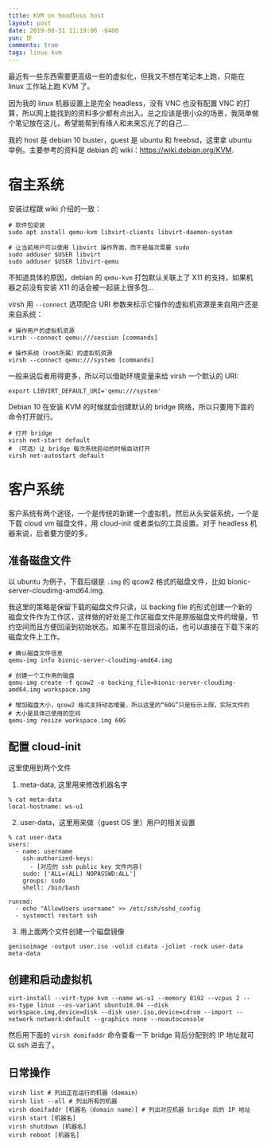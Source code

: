 ```yaml
---
title: KVM on headless host
layout: post
date: 2019-08-31 11:19:06 -0400
yun: 世
comments: true
tags: linux kvm
---
```


最近有一些东西需要更高级一些的虚拟化，但我又不想在笔记本上跑，只能在 linux 工作站上跑 KVM 了。

因为我的 linux 机器设置上是完全 headless，没有 VNC 也没有配置 VNC 的打算，所以网上能找到的资料多少都有点出入。总之应该是很小众的场景，我简单做个笔记放在这儿，希望能帮到有缘人和未来忘光了的自己…

我的 host 是 debian 10 buster，guest 是 ubuntu 和 freebsd，这里拿 ubuntu 举例。主要参考的资料是 debian 的 wiki：<https://wiki.debian.org/KVM>.

# 宿主系统
安装过程跟 wiki 介绍的一致：

```shell
# 软件包安装
sudo apt install qemu-kvm libvirt-clients libvirt-daemon-system

# 让当前用户可以使用 libvirt 操作界面，而不是每次需要 sudo
sudo adduser $USER libvirt
sudo adduser $USER libvirt-qemu
```

不知道具体的原因，debian 的 `qemu-kvm` 打包默认关联上了 X11 的支持，如果机器之前没有安装 X11 的话会被一起装上很多包…

virsh 用 `--connect` 选项配合 URI 参数来标示它操作的虚拟机资源是来自用户还是来自系统：

```shell
# 操作用户的虚拟机资源
virsh --connect qemu:///session [commands]

# 操作系统（root所属）的虚拟机资源
virsh --connect qemu:///system [commands]
```

一般来说后者用得更多，所以可以借助环境变量来给 virsh 一个默认的 URI:

```shell
export LIBVIRT_DEFAULT_URI='qemu:///system'
```

Debian 10 在安装 KVM 的时候就会创建默认的 bridge 网络，所以只要用下面的命令打开就行。

``` shell
# 打开 bridge
virsh net-start default
# （可选）让 bridge 每次系统启动的时候自动打开
virsh net-autostart default
```

# 客户系统
客户系统有两个途径，一个是传统的新建一个虚拟机，然后从头安装系统，一个是下载 cloud vm 磁盘文件，用 cloud-init 或者类似的工具设置。对于 headless 机器来说，后者要方便的多。

## 准备磁盘文件
以 ubuntu 为例子，下载后缀是 `.img` 的 qcow2 格式的磁盘文件，比如 bionic-server-cloudimg-amd64.img.

我这里的策略是保留下载的磁盘文件只读，以 backing file 的形式创建一个新的磁盘文件作为工作区，这样做的好处是工作区磁盘文件是原版磁盘文件的增量，节约空间而且方便回滚到初始状态。如果不在意回滚的话，也可以直接在下载下来的磁盘文件上工作。

``` shell
# 确认磁盘文件信息
qemu-img info bionic-server-cloudimg-amd64.img

# 创建一个工作用的磁盘
qemu-img create -f qcow2 -o backing_file=bionic-server-cloudimg-amd64.img workspace.img

# 增加磁盘大小，qcow2 格式支持动态增量，所以这里的“60G”只是标示上限，实际文件的
# 大小是具体已使用的空间
qemu-img resize workspace.img 60G
```

## 配置 cloud-init
这里使用到两个文件

1. meta-data, 这里用来修改机器名字

``` shell
% cat meta-data
local-hostname: ws-u1
```

2. user-data，这里用来做（guest OS 里）用户的相关设置

``` shell
% cat user-data
users:
  - name: username
    ssh-authorized-keys:
      - [对应的 ssh public key 文件内容]
    sudo: ['ALL=(ALL) NOPASSWD:ALL']
    groups: sudo
    shell: /bin/bash

runcmd:
  - echo "AllowUsers username" >> /etc/ssh/sshd_config
  - systemctl restart ssh
```

3. 用上面两个文件创建一个磁盘镜像

``` shell
genisoimage -output user.iso -volid cidata -joliet -rock user-data meta-data
```

## 创建和启动虚拟机

```
virt-install --virt-type kvm --name ws-u1 --memory 8192 --vcpus 2 --os-type linux --os-variant ubuntu18.04 --disk workspace.img,device=disk --disk user.iso,device=cdrom --import --network network:default --graphics none --noautoconsole
```

然后用下面的 `virsh domifaddr` 命令查看一下 bridge 背后分配到的 IP 地址就可以 ssh 进去了。

## 日常操作

``` shell
virsh list # 列出正在运行的机器（domain）
virsh list --all # 列出所有的机器
virsh domifaddr [机器名（domain name）] # 列出对应机器 bridge 后的 IP 地址
virsh start [机器名]
virsh shutdown [机器名]
virsh reboot [机器名]
```
